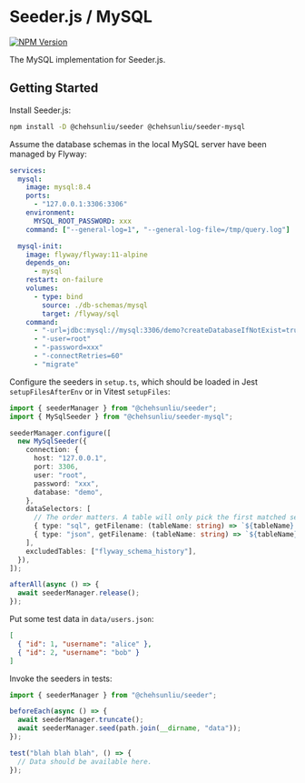 # Seeder.js / MySQL

[![NPM Version](https://img.shields.io/npm/v/%40chehsunliu%2Fseeder-mysql?style=flat-square)](https://www.npmjs.com/package/@chehsunliu/seeder-mysql)

The MySQL implementation for Seeder.js.

## Getting Started

Install Seeder.js:

```sh
npm install -D @chehsunliu/seeder @chehsunliu/seeder-mysql
```

Assume the database schemas in the local MySQL server have been managed by Flyway:

```yaml
services:
  mysql:
    image: mysql:8.4
    ports:
      - "127.0.0.1:3306:3306"
    environment:
      MYSQL_ROOT_PASSWORD: xxx
    command: ["--general-log=1", "--general-log-file=/tmp/query.log"]

  mysql-init:
    image: flyway/flyway:11-alpine
    depends_on:
      - mysql
    restart: on-failure
    volumes:
      - type: bind
        source: ./db-schemas/mysql
        target: /flyway/sql
    command:
      - "-url=jdbc:mysql://mysql:3306/demo?createDatabaseIfNotExist=true&allowPublicKeyRetrieval=true"
      - "-user=root"
      - "-password=xxx"
      - "-connectRetries=60"
      - "migrate"
```

Configure the seeders in `setup.ts`, which should be loaded in Jest `setupFilesAfterEnv` or in Vitest `setupFiles`:

```ts
import { seederManager } from "@chehsunliu/seeder";
import { MySqlSeeder } from "@chehsunliu/seeder-mysql";

seederManager.configure([
  new MySqlSeeder({
    connection: {
      host: "127.0.0.1",
      port: 3306,
      user: "root",
      password: "xxx",
      database: "demo",
    },
    dataSelectors: [
      // The order matters. A table will only pick the first matched selector.
      { type: "sql", getFilename: (tableName: string) => `${tableName}.sql` },
      { type: "json", getFilename: (tableName: string) => `${tableName}.json` },
    ],
    excludedTables: ["flyway_schema_history"],
  }),
]);

afterAll(async () => {
  await seederManager.release();
});
```

Put some test data in `data/users.json`:

```json
[
  { "id": 1, "username": "alice" },
  { "id": 2, "username": "bob" }
]
```

Invoke the seeders in tests:

```ts
import { seederManager } from "@chehsunliu/seeder";

beforeEach(async () => {
  await seederManager.truncate();
  await seederManager.seed(path.join(__dirname, "data"));
});

test("blah blah blah", () => {
  // Data should be available here.
});
```
